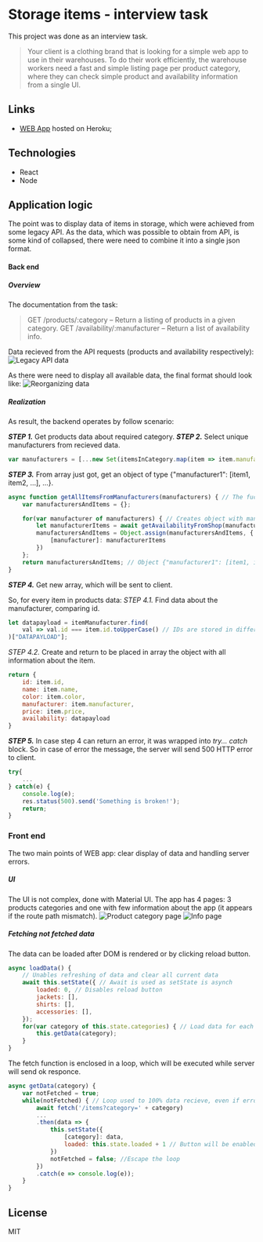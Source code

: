 # Storage items - interview task

This project was done as an interview task.
>Your client is a clothing brand that is looking for a simple web app to use in their warehouses. To do their work efficiently, the warehouse workers need a fast and simple listing page per product category, where they can check simple product and availability information from a single UI.

## Links

* [WEB App](https://reactorjuniortask.herokuapp.com/) hosted on Heroku;

## Technologies

* React
* Node

## Application logic
The point was to display data of items in storage, which were achieved from some legacy API. 
As the data, which was possible to obtain from API, is some kind of collapsed, there were need to combine it into a single json format.

#### Back end
##### Overview
The documentation from the task: 
>GET /products/:category – Return a listing of products in a given category.
GET /availability/:manufacturer – Return a list of availability info.

Data recieved from the API requests (products and availability respectively):
![Legacy API data](https://i.ibb.co/2ZVLpRT/image.png)

As there were need to display all available data, the final format should look like:
![Reorganizing data](https://i.ibb.co/RQPRbB5/image.png)
##### Realization
As result, the backend operates by follow scenario:

**_STEP 1._** Get products data about required category.
**_STEP 2._** Select unique manufacturers from recieved data.
```javascript
var manufacturers = [...new Set(itemsInCategory.map(item => item.manufacturer))];
```
**_STEP 3._** From array just got, get an object of type {"manufacturer1": [item1, item2, ...], ...}.
```javascript
async function getAllItemsFromManufacturers(manufacturers) { // The fuction gets the array of manufacturers
    var manufacturersAndItems = {};

    for(var manufacturer of manufacturers) { // Creates object with manufacturers' items
        let manufacturerItems = await getAvailabilityFromShop(manufacturer); // Gets data about manufacturer's items
        manufacturersAndItems = Object.assign(manufacturersAndItems, {
            [manufacturer]: manufacturerItems
        })
    };
    return manufacturersAndItems; // Object {"manufacturer1": [item1, item2, ...], ...}
}
```
**_STEP 4._** Get new array, which will be sent to client.

So, for every item in products data:
_STEP 4.1._ Find data about the manufacturer, comparing id.
```javascript
let datapayload = itemManufacturer.find(
    val => val.id === item.id.toUpperCase() // IDs are stored in different format
)["DATAPAYLOAD"];
```
_STEP 4.2._ Create and return to be placed in array the object with all information about the item.
```javascript
return {
    id: item.id,
    name: item.name,
    color: item.color,
    manufacturer: item.manufacturer,
    price: item.price,
    availability: datapayload
}
```

**_STEP 5._** In case step 4 can return an error, it was wrapped into _try... catch_ block. So in case of error the message, the server will send 500 HTTP error to client.
```javascript
try{
    ...
} catch(e) {
    console.log(e);
    res.status(500).send('Something is broken!');
    return;
}
```

### Front end
The two main points of WEB app: clear display of data and handling server errors. 

##### UI
The UI is not complex, done with Material UI.
The app has 4 pages: 3 products categories and one with few information about the app (it appears if the route path mismatch). 
![Product category page](https://i.ibb.co/0Fw3160/image.png)
![Info page](https://i.ibb.co/XyrrfQ8/image.png)

##### Fetching not fetched data
The data can be loaded after DOM is rendered or by clicking reload button.
```javascript
async loadData() {
    // Unables refreshing of data and clear all current data
    await this.setState({ // Await is used as setState is asynch
        loaded: 0, // Disables reload button
        jackets: [],
        shirts: [],
        accessories: [],
    }); 
    for(var category of this.state.categories) { // Load data for each category
        this.getData(category);
    }
}
```

The fetch function is enclosed in a loop, which will be executed while server will send ok responce.
```javascript
async getData(category) {
    var notFetched = true;
    while(notFetched) { // Loop used to 100% data recieve, even if errors
        await fetch('/items?category=' + category)
        ...
        .then(data => {
            this.setState({
                [category]: data,
                loaded: this.state.loaded + 1 // Button will be enabled ONLY if this variable is greater than 3, e.g. all 3 categories are loaded
            })
            notFetched = false; //Escape the loop
        })
        .catch(e => console.log(e));
    }
}
```

## License

MIT

